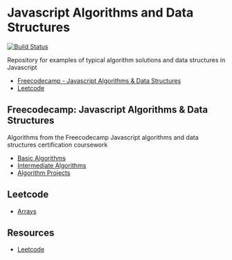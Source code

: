# Javascript Algorithms and Data Structures

[![Build Status](https://travis-ci.com/ahcode0919/javascript-ds-algorithms.svg?branch=master)](https://travis-ci.com/ahcode0919/javascript-ds-algorithms)

Repository for examples of typical algorithm solutions and data structures in Javascript

- [Freecodecamp - Javascript Algorithms & Data Structures](#freecodecamp-javascript-algorithms--data-structures)
- [Leetcode](#leetcode)

## Freecodecamp: Javascript Algorithms & Data Structures

Algorithms from the Freecodecamp Javascript algorithms and data structures certification coursework

- [Basic Algorithms](./src/fcc-basic-algorithms/README.md)
- [Intermediate Algorithms](./src/fcc-intermediate-algorithms/README.md)
- [Algorithm Projects](./src/fcc-course-projects/README.md)

## Leetcode

- [Arrays](./src/leetcode/arrays/README.md)

## Resources

- [Leetcode](https://www.leetcode.com)
